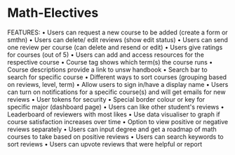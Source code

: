 # Math-Electives

FEATURES:
  • Users can request a new course to be added (create a form or smthn)
  • Users can delete/ edit reviews (show edit status)
  • Users can send one review per course (can delete and resend or edit)
  • Users give ratings for courses (out of 5)
  • Users can add and access resources for the respective course
  • Course tag shows which term(s) the course runs
  • Course descriptions provide a link to unsw handbook
  • Search bar to search for specific course
  • Different ways to sort courses (grouping based on reviews, level, term)
  • Allow users to sign in/have a display name
  • Users can turn on notifications for a specific course(s) and will get emails for new reviews
  • User tokens for security
  • Special border colour or key for specific major (dashboard page)
  • Users can like other student's reviews
  • Leaderboard of reviewers with most likes
  • Use data visualiser to graph if course satisfaction increases over time
  • Option to view positive or negative reviews separately
  • Users can input degree and get a roadmap of math courses to take based on positive reviews
  • Users can search keywords to sort reviews
  • Users can upvote reviews that were helpful or report
